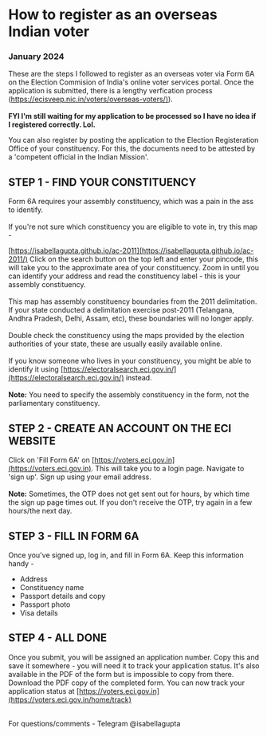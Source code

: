 # How to register as an overseas Indian voter
### January 2024 

These are the steps I followed to register as an overseas voter via Form 6A on the Election Commision of India's online voter services portal. Once the application is submitted, there is a lengthy verfication process ([https://ecisveep.nic.in/voters/overseas-voters/)](https://ecisveep.nic.in/voters/overseas-voters/)).
<br/>
<br/> **FYI I'm still waiting for my application to be processed so I have no idea if I registered correctly. Lol.**

You can also register by posting the application to the Election Registeration Office of your constituency. For this, the documents need to be attested by a 'competent official in the Indian Mission'. 

## STEP 1 - FIND YOUR CONSTITUENCY 
Form 6A requires your assembly constituency, which was a pain in the ass to identify. 
<br/>
<br/> If you're not sure which constituency you are eligible to vote in, try this map - 

[https://isabellagupta.github.io/ac-2011](https://isabellagupta.github.io/ac-2011/)
Click on the search button on the top left and enter your pincode, this will take you to the approximate area of your constituency. Zoom in until you can identify your address and read the constituency label - this is your assembly constituency. 
<br/>
<br/> This map has assembly constituency boundaries from the 2011 delimitation. If your state conducted a delimitation exercise post-2011 (Telangana, Andhra Pradesh, Delhi, Assam, etc), these boundaries will no longer apply. 
<br/>
<br/> Double check the constituency using the maps provided by the election authorities of your state, these are usually easily available online. 
<br/>
<br/> If you know someone who lives in your constituency, you might be able to identify it using [https://electoralsearch.eci.gov.in/](https://electoralsearch.eci.gov.in/) instead.
<br/>
<br/> **Note:** You need to specify the assembly constituency in the form, not the parliamentary constituency.

## STEP 2 - CREATE AN ACCOUNT ON THE ECI WEBSITE 

Click on 'Fill Form 6A' on [https://voters.eci.gov.in](https://voters.eci.gov.in). This will take you to a login page. Navigate to 'sign up'. Sign up using your email address. 
<br/>
<br/> **Note:** Sometimes, the OTP does not get sent out for hours, by which time the sign up page times out. If you don't receive the OTP, try again in a few hours/the next day. 

## STEP 3 - FILL IN FORM 6A

Once you've signed up, log in, and fill in Form 6A. Keep this information handy - 
* Address
* Constituency name
* Passport details and copy
* Passport photo
* Visa details

## STEP 4 - ALL DONE

Once you submit, you will be assigned an application number. Copy this and save it somewhere - you will need it to track your application status. It's also available in the PDF of the form but is impossible to copy from there. Download the PDF copy of the completed form. You can now track your application status at [https://voters.eci.gov.in](https://voters.eci.gov.in/home/track)

<br/>
For questions/comments - Telegram @isabellagupta 
